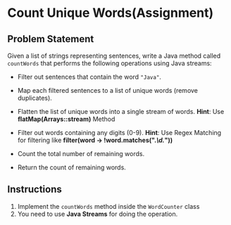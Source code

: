 # Count Unique Words(Assignment)
## Problem Statement

Given a list of strings representing sentences, write a Java method called `countWords` that performs the following
operations using Java streams:

- Filter out sentences that contain the word `"Java"`.
- Map each filtered sentences to a list of unique words (remove duplicates).
- Flatten the list of unique words into a single stream of words.
  **Hint**: Use **flatMap(Arrays::stream)** Method

- Filter out words containing any digits (0-9).
  **Hint**: Use Regex Matching for filtering like
  **filter(word -> !word.matches(".*\\d.*"))**

- Count the total number of remaining words.
- Return the count of remaining words.



## Instructions
1. Implement the `countWords` method inside the `WordCounter` class
2. You need to use **Java Streams** for doing the operation.
